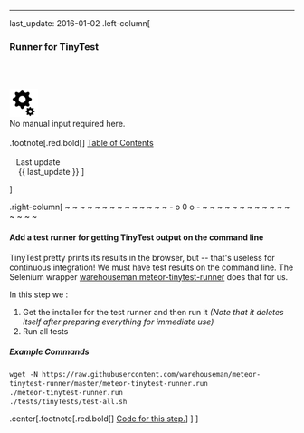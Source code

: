 ---
last_update: 2016-01-02
 .left-column[
  ### Runner for TinyTest
  <br /><br /><div class='input_type_indicator'><img src='./fragments/loader.png' /><br />No manual input required here.</div><br />
.footnote[.red.bold[] [
Table of Contents](./)
<br />
<br />&nbsp; &nbsp;Last update
<br />&nbsp; &nbsp; {{ last_update  }}
]
<!-- H -->]
.right-column[
~ ~ ~ ~ ~ ~ ~ ~ ~ ~ ~ ~ ~ ~ - o 0 o - ~ ~ ~ ~ ~ ~ ~ ~ ~ ~ ~ ~ ~ ~ ~ ~

#### Add a test runner for getting TinyTest output on the command line

TinyTest pretty prints its results in the browser, but -- that's useless for continuous integration!  We must have test results on the command line. The Selenium wrapper <a href='https://github.com/warehouseman/meteor-tinytest-runner' target='_blank'>warehouseman:meteor-tinytest-runner</a> does that for us.

In this step we :
1. Get the installer for the test runner and then run it *(Note that it deletes itself after preparing everything for immediate use)*
3. Run all tests

##### Example Commands
```terminal
wget -N https://raw.githubusercontent.com/warehouseman/meteor-tinytest-runner/master/meteor-tinytest-runner.run
./meteor-tinytest-runner.run
./tests/tinyTests/test-all.sh
```
<!-- B -->
.center[.footnote[.red.bold[] <a href="https://github.com/martinhbramwell/Meteor-CI-Tutorial/blob/master/Tutorial03_UnitTestAPackage/UnitTestAPackage_functions.sh#L233" target="_blank">Code for this step.</a>] ]
]
